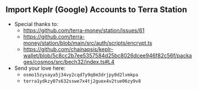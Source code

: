 ## Import Keplr (Google) Accounts to Terra Station

- Special thanks to:
  - https://github.com/terra-money/station/issues/61
  - https://github.com/terra-money/station/blob/main/src/auth/scripts/encrypt.ts
  - https://github.com/chainapsis/keplr-wallet/blob/5c8cc2b7ee5357584d25bc8026dcee946f82c56f/packages/cosmos/src/bech32/index.ts#L4
- Send your love here:
  - `osmo15zysaya5j34vy2cqd7y9q8m3drjpy0d2lvmkpa`
  - `terra1ydkzy07s632sswe7x4tj2guex4v2tue06zy9v8`
